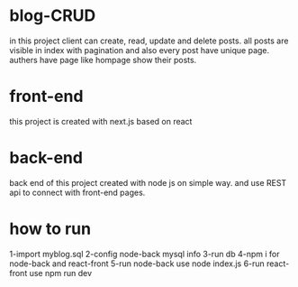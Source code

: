 # blog-CRUD
in this project client can create, read, update and delete posts. all posts are visible in index with pagination and also every post have unique page. authers have page like hompage show their posts.

# front-end
this project is created with next.js based on react

# back-end
back end of this project created with node js on simple way. and use REST api to connect with front-end pages.

# how to run
1-import myblog.sql 
2-config node-back mysql info
3-run db
4-npm i for node-back and react-front
5-run node-back use node index.js
6-run react-front use npm run dev
